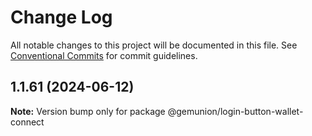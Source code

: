# Change Log

All notable changes to this project will be documented in this file.
See [Conventional Commits](https://conventionalcommits.org) for commit guidelines.

## 1.1.61 (2024-06-12)

**Note:** Version bump only for package @gemunion/login-button-wallet-connect
